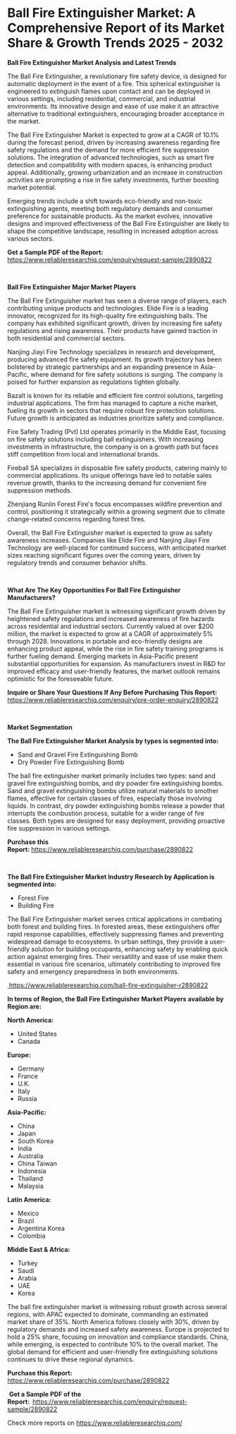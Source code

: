 <p><h1>Ball Fire Extinguisher Market: A Comprehensive Report of its Market Share & Growth Trends 2025 - 2032</h1></p><p><strong>Ball Fire Extinguisher Market Analysis and Latest Trends</strong></p>
<p><p>The Ball Fire Extinguisher, a revolutionary fire safety device, is designed for automatic deployment in the event of a fire. This spherical extinguisher is engineered to extinguish flames upon contact and can be deployed in various settings, including residential, commercial, and industrial environments. Its innovative design and ease of use make it an attractive alternative to traditional extinguishers, encouraging broader acceptance in the market.</p><p>The Ball Fire Extinguisher Market is expected to grow at a CAGR of 10.1% during the forecast period, driven by increasing awareness regarding fire safety regulations and the demand for more efficient fire suppression solutions. The integration of advanced technologies, such as smart fire detection and compatibility with modern spaces, is enhancing product appeal. Additionally, growing urbanization and an increase in construction activities are prompting a rise in fire safety investments, further boosting market potential. </p><p>Emerging trends include a shift towards eco-friendly and non-toxic extinguishing agents, meeting both regulatory demands and consumer preference for sustainable products. As the market evolves, innovative designs and improved effectiveness of the Ball Fire Extinguisher are likely to shape the competitive landscape, resulting in increased adoption across various sectors.</p></p>
<p><strong>Get a Sample PDF of the Report:&nbsp;</strong> <a href="https://www.reliableresearchiq.com/enquiry/request-sample/2890822?utm_campaign=3193&utm_medium=2&utm_source=Github&utm_content=ia&utm_term=14032025&utm_id=ball-fire-extinguisher">https://www.reliableresearchiq.com/enquiry/request-sample/2890822</a></p>
<p>&nbsp;</p>
<p><strong>Ball Fire Extinguisher Major Market Players</strong></p>
<p><p>The Ball Fire Extinguisher market has seen a diverse range of players, each contributing unique products and technologies. Elide Fire is a leading innovator, recognized for its high-quality fire extinguishing balls. The company has exhibited significant growth, driven by increasing fire safety regulations and rising awareness. Their products have gained traction in both residential and commercial sectors.</p><p>Nanjing Jiayi Fire Technology specializes in research and development, producing advanced fire safety equipment. Its growth trajectory has been bolstered by strategic partnerships and an expanding presence in Asia-Pacific, where demand for fire safety solutions is surging. The company is poised for further expansion as regulations tighten globally.</p><p>Bazalt is known for its reliable and efficient fire control solutions, targeting industrial applications. The firm has managed to capture a niche market, fueling its growth in sectors that require robust fire protection solutions. Future growth is anticipated as industries prioritize safety and compliance.</p><p>Fire Safety Trading (Pvt) Ltd operates primarily in the Middle East, focusing on fire safety solutions including ball extinguishers. With increasing investments in infrastructure, the company is on a growth path but faces stiff competition from local and international brands.</p><p>Fireball SA specializes in disposable fire safety products, catering mainly to commercial applications. Its unique offerings have led to notable sales revenue growth, thanks to the increasing demand for convenient fire suppression methods.</p><p>Zhenjiang Runlin Forest Fire's focus encompasses wildfire prevention and control, positioning it strategically within a growing segment due to climate change-related concerns regarding forest fires. </p><p>Overall, the Ball Fire Extinguisher market is expected to grow as safety awareness increases. Companies like Elide Fire and Nanjing Jiayi Fire Technology are well-placed for continued success, with anticipated market sizes reaching significant figures over the coming years, driven by regulatory trends and consumer behavior shifts.</p></p>
<p>&nbsp;</p>
<p><strong>What Are The Key Opportunities For Ball Fire Extinguisher Manufacturers?</strong></p>
<p><p>The Ball Fire Extinguisher market is witnessing significant growth driven by heightened safety regulations and increased awareness of fire hazards across residential and industrial sectors. Currently valued at over $200 million, the market is expected to grow at a CAGR of approximately 5% through 2028. Innovations in portable and eco-friendly designs are enhancing product appeal, while the rise in fire safety training programs is further fueling demand. Emerging markets in Asia-Pacific present substantial opportunities for expansion. As manufacturers invest in R&D for improved efficacy and user-friendly features, the market outlook remains optimistic for the foreseeable future.</p></p>
<p><strong>Inquire or Share Your Questions If Any Before Purchasing This Report:</strong> <a href="https://www.reliableresearchiq.com/enquiry/pre-order-enquiry/2890822?utm_campaign=3193&utm_medium=2&utm_source=Github&utm_content=ia&utm_term=14032025&utm_id=ball-fire-extinguisher">https://www.reliableresearchiq.com/enquiry/pre-order-enquiry/2890822</a></p>
<p>&nbsp;</p>
<p><strong>Market Segmentation</strong></p>
<p><strong>The Ball Fire Extinguisher Market Analysis by types is segmented into:</strong></p>
<p><ul><li>Sand and Gravel Fire Extinguishing Bomb</li><li>Dry Powder Fire Extinguishing Bomb</li></ul></p>
<p><p>The ball fire extinguisher market primarily includes two types: sand and gravel fire extinguishing bombs, and dry powder fire extinguishing bombs. Sand and gravel extinguishing bombs utilize natural materials to smother flames, effective for certain classes of fires, especially those involving liquids. In contrast, dry powder extinguishing bombs release a powder that interrupts the combustion process, suitable for a wider range of fire classes. Both types are designed for easy deployment, providing proactive fire suppression in various settings.</p></p>
<p><strong>Purchase this Report:&nbsp;</strong><a href="https://www.reliableresearchiq.com/purchase/2890822?utm_campaign=3193&utm_medium=2&utm_source=Github&utm_content=ia&utm_term=14032025&utm_id=ball-fire-extinguisher">https://www.reliableresearchiq.com/purchase/2890822</a></p>
<p>&nbsp;</p>
<p><strong>The Ball Fire Extinguisher Market Industry Research by Application is segmented into:</strong></p>
<p><ul><li>Forest Fire</li><li>Building Fire</li></ul></p>
<p><p>The Ball Fire Extinguisher market serves critical applications in combating both forest and building fires. In forested areas, these extinguishers offer rapid response capabilities, effectively suppressing flames and preventing widespread damage to ecosystems. In urban settings, they provide a user-friendly solution for building occupants, enhancing safety by enabling quick action against emerging fires. Their versatility and ease of use make them essential in various fire scenarios, ultimately contributing to improved fire safety and emergency preparedness in both environments.</p></p>
<p><a href="https://www.reliableresearchiq.com/ball-fire-extinguisher-r2890822?utm_campaign=3193&utm_medium=2&utm_source=Github&utm_content=ia&utm_term=14032025&utm_id=ball-fire-extinguisher">&nbsp;https://www.reliableresearchiq.com/ball-fire-extinguisher-r2890822</a></p>
<p><strong>In terms of Region, the Ball Fire Extinguisher Market Players available by Region are:</strong></p>
<p>
    <p> <strong> North America: </strong>
        <ul>
            <li>United States</li>
            <li>Canada</li>
        </ul>
        </p> 
    <p> <strong> Europe: </strong>
        <ul>
            <li>Germany</li>
            <li>France</li>
            <li>U.K.</li>
            <li>Italy</li>
            <li>Russia</li>
        </ul>
        </p> 
    <p> <strong> Asia-Pacific: </strong>
        <ul>
            <li>China</li>
            <li>Japan</li>
            <li>South Korea</li>
            <li>India</li>
            <li>Australia</li>
            <li>China Taiwan</li>
            <li>Indonesia</li>
            <li>Thailand</li>
            <li>Malaysia</li>
        </ul>
        </p> 
    <p> <strong> Latin America: </strong>
        <ul>
            <li>Mexico</li>
            <li>Brazil</li>
            <li>Argentina Korea</li>
            <li>Colombia</li>
        </ul>
        </p> 
    <p> <strong> Middle East & Africa: </strong>
        <ul>
            <li>Turkey</li>
            <li>Saudi</li>
            <li>Arabia</li>
            <li>UAE</li>
            <li>Korea</li>
        </ul>
    </p>
    </p>
<p><p>The ball fire extinguisher market is witnessing robust growth across several regions, with APAC expected to dominate, commanding an estimated market share of 35%. North America follows closely with 30%, driven by regulatory demands and increased safety awareness. Europe is projected to hold a 25% share, focusing on innovation and compliance standards. China, while emerging, is expected to contribute 10% to the overall market. The global demand for efficient and user-friendly fire extinguishing solutions continues to drive these regional dynamics.</p></p>
<p><strong>Purchase this Report: </strong><a href="https://www.reliableresearchiq.com/purchase/2890822?utm_campaign=3193&utm_medium=2&utm_source=Github&utm_content=ia&utm_term=14032025&utm_id=ball-fire-extinguisher">https://www.reliableresearchiq.com/purchase/2890822</a></p>
<p>&nbsp;<strong>Get a Sample PDF of the Report:&nbsp;&nbsp;</strong><a href="https://www.reliableresearchiq.com/enquiry/request-sample/2890822?utm_campaign=3193&utm_medium=2&utm_source=Github&utm_content=ia&utm_term=14032025&utm_id=ball-fire-extinguisher">https://www.reliableresearchiq.com/enquiry/request-sample/2890822</a></p>
<p><strong></strong></p>
<p>Check more reports on <a href="https://www.reliableresearchiq.com/?utm_campaign=3193&utm_medium=2&utm_source=Github&utm_content=ia&utm_term=14032025&utm_id=ball-fire-extinguisher">https://www.reliableresearchiq.com/</a></p>
